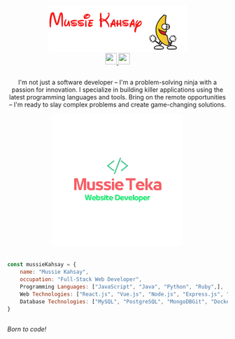 <div align="center">
  <img src="mussiekahsay.gif" alt="profile-picture"/> <div align='center'>
    <a href='https://www.linkedin.com/in/mussieteka/' target='_blank'>
      <img width="26" height="26" src="https://img.icons8.com/color/48/null/linkedin-2--v1.png"/>
    </a>
    <a href="mailto:mussieteka@gmail.com" target='_blank'>
        <img width="26" height="26" src="https://img.icons8.com/fluency/48/null/apple-mail.png"/>
    </a>
  </div>
    <h2></h2>
</div>

<div align='center'>  
<p> I'm not just a software developer – I'm a problem-solving ninja with a passion for innovation. I specialize in building killer applications using the latest programming languages and tools. Bring on the remote opportunities – I'm ready to slay complex problems and create game-changing solutions.</p>
   <img src="mussie.png" width = "300"/>
</div>

<div align ="left">
  
  ```javascript
  
  const mussieKahsay = {
      name: "Mussie Kahsay",
      occupation: "Full-Stack Web Developer",
      Programming Languages: ["JavaScript", "Java", "Python", "Ruby",],
      Web Technologies: ["React.js", "Vue.js", "Node.js", "Express.js", "Redux", "Bootstrap"],
      Database Technologies: ["MySQL", "PostgreSQL", "MongoDBGit", "Docker", "Jenkins", "Spring Boot", "Angular"],
  }
  
  ```
</div>  

<div align='left'>
  <h2> </h2>
<em>Born to code!</em>
</div>
